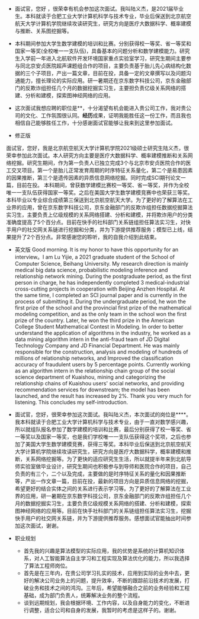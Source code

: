 - 面试官，您好 ，很荣幸有机会参加这次面试。我叫陆义杰，是2021届毕业生。本科就读于合肥工业大学计算机科学与技术专业，毕业后保送到北京航空航天大学计算机学院继续攻读研究生，研究方向是医疗大数据科学、概率建模与推断、关系图挖掘等。
- 本科期间参加大学生数学建模的培训和比赛。分别获得校一等奖、省一等奖和国家一等奖(全校唯一一支队伍)，具备基本的问题分析和数学建模能力。研究生入学前一年进入北航软件开发环境国家重点实验室学习，研究生期间主要参与同北京安贞医院超声课题组合作的项目，主要负责基于胎儿先心病结构化数据的三个子项目，产出一篇文章，目前在投，具备一定的文章撰写以及问题沟通能力，擅长理论的实际应用。研一暑期还在京东数字科技公司，京东金融部门的反欺诈组担任几个月的数据挖掘实习生，主要担负责亿级关系网络的搭建、分析和建模，探索图神经网络的应用。
- 这次面试我想应聘的职位是**，十分渴望有机会能进入贵公司工作，我对贵公司的文化、工作氛围很认同。**经历**成果，证明我能胜任这一份工作，而且我也相信自己能够胜任工作，十分感谢面试官能够让我来到这里参加面试。


- 修正版

面试官，您好，我是北京航空航天大学计算机学院2021级硕士研究生陆义杰，很荣幸参加此次面试。本人研究方向主要是医疗大数据科学、概率建模推断和关系网络挖掘。研究生期间，作为第一负责人已独立完成3个与北京市安贞医院合作的医工交叉项目。第一个是胎儿正常发育周期的时序特征关系量化，第二个是易患因素的因果推断，第三个是遗传因素的异质信息网络挖掘。同时完成SCI期刊论文一篇，目前在投。
本科期间，曾获数学建模比赛校一等奖、省一等奖，并作为全校唯一一支队伍获得国家一等奖。之后在美国大学生数学建模竞赛中也荣获三等奖。本科毕业以专业综合成绩第三保送到北京航空航天大学。为了更好的了解算法在工业界的应用，曾在京东数字科技公司，京东金融部门的反欺诈组担任数据挖掘算法实习生，主要负责上亿级规模的关系网络搭建、分析和建模，并将欺诈用户的分类准确度提高了5个百分点。目前在快手的社科部门关系链组担任算法实习生，对快手用户的社交网关系链进行挖掘和分类，并为下游提供推荐服务；模型已上线，结果提升了2个百分点。非常感谢您的聆听，我的自我介绍到此结束。


- 英文版
Good morning. It is  my honor to have this opportunity for an interview。I am Lu Yijie, a 2021 graduate student of the School of Computer Science, Beihang University. My research direction is mainly medical big data science, probabilistic modeling inference and relationship network mining. During the postgraduate period, as the first person in charge, he has independently completed 3 medical-industrial cross-cutting projects in cooperation with Beijing Anzhen Hospital. At the same time, I completed an SCI journal paper and is currently in the process of submitting it.
During the undergraduate period, he won the first prize of the school and the provincial first prize of the mathematical modeling competition, and as the only team in the school won the first prize of the country. Later, he won the third prize in the American College Student Mathematical Contest in Modeling. In order to better understand the application of algorithms in the industry, he worked as a data mining algorithm intern in the anti-fraud team of JD Digital Technology Company and JD Financial Department. He was mainly responsible for the construction, analysis and modeling of hundreds of millions of relationship networks, and Improved the classification accuracy of fraudulent users by 5 percentage points. Currently working as an algorithm intern in the relationship chain group of the social science department of Kuaishou, mining and categorizing the relationship chains of Kuaishou users' social networks, and providing recommendation services for downstream; the model has been launched, and the result has increased by 2%. Thank you very much for listening. This concludes my self-introduction.


- 面试官，您好，很荣幸参加这次面试。我叫陆义杰，本次面试的岗位是****。我本科就读于合肥工业大学计算机科学与技术专业，由于一直对数学感兴趣，所以就组队报名参加了数学建模的培训和比赛，最后分别获得了校一等奖、省一等奖以及国家一等奖，也是我们学校唯一一支队伍获得这个奖项，之后也参加了美国大学生数学建模竞赛，获得三等奖。本科毕业后保送到北京航空航天大学计算机学院继续攻读研究生，研究方向是医疗大数据科学，概率建模和推断，关系网络挖掘等。为了更快的适应研究生生活，所以就提半年来到北航导师实验室做毕业设计，研究生期间也积极参与到导师和医院合作的项目，自己负责的有三个，二个以及完成，主要做的是时序特征关系的量化和因果推断等，产出一作文章一篇，目前在投，最新的项目方向是异质信息网络的挖掘，希望更好的结合实体之间的关系进行表示学习等。为了更好的了解算法在工业界的应用，研一暑期在京东数字科技公司，京东金融部门的反欺诈组担任几个月的数据挖掘实习生，主要负责亿级规模关系网络的搭建、分析和建模，探索图神经网络的应用等。目前在快手社科部门的关系链组担任算法实习生，挖掘快手用户的社交网关系链，并为下游提供推荐服务。感想面试官能抽出时间参加这次面试，谢谢。

- 职业规划
    + 首先我的兴趣是算法模型的实际应用，我的优势是系统的计算机知识体系，对人工智能算法自主学习和工程实现及算法优化的能力，所以我选择了算法工程师岗位。
    + 首先是在三年内，在贵公司学习扎实的技术，应用到实际的业务中去，更好的解决公司业务上的问题，提升效率，不断的跟踪前沿技术的发展，打破业务和技术之间的鸿沟。三年后，希望能够融合之前的业务经验和工程基础，成为部门负责人，统筹解决业务的整个流程。
    + 谈到远期规划，我会根据环境、工作内容，以及自身能力的变化，不断进行调整，适合公司和自身的发展，我暂时的考虑是这样子的。谢谢。
